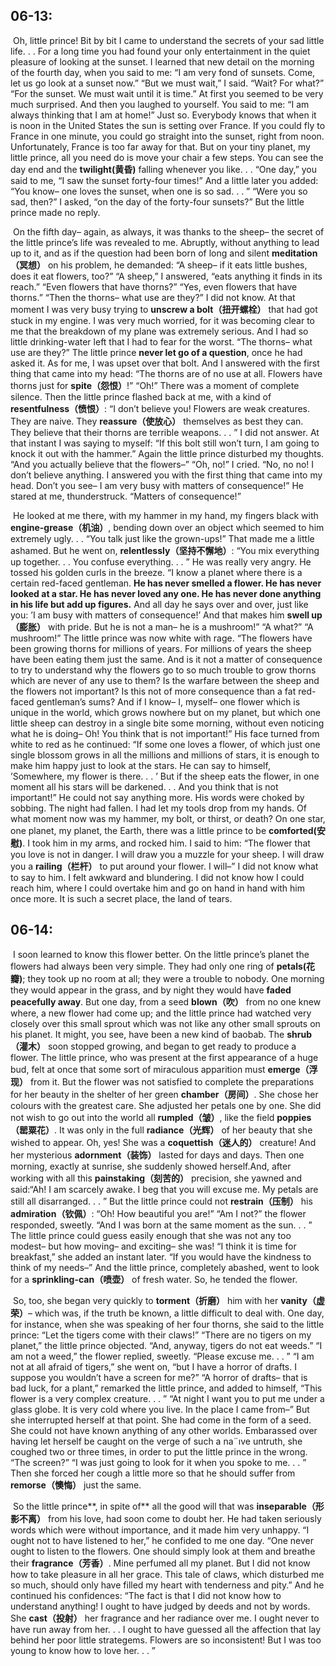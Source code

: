## 06-13:

​	Oh, little prince! Bit by bit I came to understand the secrets of your sad little life. . . For a long time you had found your only entertainment in the quiet pleasure of looking at the sunset. I learned that new detail on the morning of the fourth day, when you said to me: “I am very fond of sunsets. Come, let us go look at a sunset now.” “But we must wait,” I said. “Wait? For what?” “For the sunset. We must wait until it is time.” At first you seemed to be very much surprised. And then you laughed to yourself. You said to me: “I am always thinking that I am at home!” Just so. Everybody knows that when it is noon in the United States the sun is setting over France. If you could fly to France in one minute, you could go straight into the sunset, right from noon. Unfortunately, France is too far away for that. But on your tiny planet, my little prince, all you need do is move your chair a few steps. You can see the day end and the **twilight(黄昏)** falling whenever you like. . . “One day,” you said to me, “I saw the sunset forty-four times!” And a little later you added: “You know– one loves the sunset, when one is so sad. . . ” “Were you so sad, then?” I asked, “on the day of the forty-four sunsets?” But the little prince made no reply.

​	On the fifth day– again, as always, it was thanks to the sheep– the secret of the little prince’s life was revealed to me. Abruptly, without anything to lead up to it, and as if the question had been born of long and silent **meditation（冥想）** on his problem, he demanded: “A sheep– if it eats little bushes, does it eat flowers, too?” “A sheep,” I answered, “eats anything it finds in its reach.” “Even flowers that have thorns?” “Yes, even flowers that have thorns.” “Then the thorns– what use are they?” I did not know. At that moment I was very busy trying to **unscrew a bolt（扭开螺栓）** that had got stuck in my engine. I was very much worried, for it was becoming clear to me that the breakdown of my plane was extremely serious. And I had so little drinking-water left that I had to fear for the worst. “The thorns– what use are they?” The little prince **never let go of a question**, once he had asked it. As for me, I was upset over that bolt. And I answered with the first thing that came into my head: “The thorns are of no use at all. Flowers have thorns just for **spite（怨恨）**!” “Oh!” There was a moment of complete silence. Then the little prince flashed back at me, with a kind of **resentfulness（愤恨）**: “I don’t believe you! Flowers are weak creatures. They are naive. They **reassure（使放心）** themselves as best they can. They believe that their thorns are terrible weapons. . . ” I did not answer. At that instant I was saying to myself: “If this bolt still won’t turn, I am going to knock it out with the hammer.” Again the little prince disturbed my thoughts. “And you actually believe that the flowers–” “Oh, no!” I cried. “No, no no! I don’t believe anything. I answered you with the first thing that came into my head. Don’t you see– I am very busy with matters of consequence!” He stared at me, thunderstruck. “Matters of consequence!”

​	He looked at me there, with my hammer in my hand, my fingers black with **engine-grease（机油）**, bending down over an object which seemed to him extremely ugly. . . “You talk just like the grown-ups!” That made me a little ashamed. But he went on, **relentlessly（坚持不懈地）**: “You mix everything up together. . . You confuse everything. . . ” He was really very angry. He tossed his golden curls in the breeze. “I know a planet where there is a certain red-faced gentleman. **He has never smelled a flower. He has never looked at a star. He has never loved any one. He has never done anything in his life but add up figures.** And all day he says over and over, just like you: ’I am busy with matters of consequence!’ And that makes him **swell up（膨胀）** with pride. But he is not a man– he is a mushroom!” “A what?” “A mushroom!” The little prince was now white with rage. “The flowers have been growing thorns for millions of years. For millions of years the sheep have been eating them just the same. And is it not a matter of consequence to try to understand why the flowers go to so much trouble to grow thorns which are never of any use to them? Is the warfare between the sheep and the flowers not important? Is this not of more consequence than a fat red-faced gentleman’s sums? And if I know– I, myself– one flower which is unique in the world, which grows nowhere but on my planet, but which one little sheep can destroy in a single bite some morning, without even noticing what he is doing– Oh! You think that is not important!” His face turned from white to red as he continued: “If some one loves a flower, of which just one single blossom grows in all the millions and millions of stars, it is enough to make him happy just to look at the stars. He can say to himself, ’Somewhere, my flower is there. . . ’ But if the sheep eats the flower, in one moment all his stars will be darkened. . . And you think that is not important!” He could not say anything more. His words were choked by sobbing. The night had fallen. I had let my tools drop from my hands. Of what moment now was my hammer, my bolt, or thirst, or death? On one star, one planet, my planet, the Earth, there was a little prince to be **comforted(安慰)**. I took him in my arms, and rocked him. I said to him: “The flower that you love is not in danger. I will draw you a muzzle for your sheep. I will draw you a **railing（栏杆）** to put around your flower. I will–” I did not know what to say to him. I felt awkward and blundering. I did not know how I could reach him, where I could overtake him and go on hand in hand with him once more. It is such a secret place, the land of tears.





## 06-14:

​	I soon learned to know this flower better. On the little prince’s planet the flowers had always been very simple. They had only one ring of **petals(花瓣)**; they took up no room at all; they were a trouble to nobody. One morning they would appear in the grass, and by night they would have **faded peacefully away**. But one day, from a seed **blown（吹）** from no one knew where, a new flower had come up; and the little prince had watched very closely over this small sprout which was not like any other small sprouts on his planet. It might, you see, have been a new kind of baobab. The **shrub（灌木）** soon stopped growing, and began to get ready to produce a flower. The little prince, who was present at the first appearance of a huge bud, felt at once that some sort of miraculous apparition must **emerge（浮现）** from it. But the flower was not satisfied to complete the preparations for her beauty in the shelter of her green **chamber（房间）**. She chose her colours with the greatest care. She adjusted her petals one by one. She did not wish to go out into the world all **rumpled（皱）**, like the field **poppies（罂粟花）**. It was only in the full **radiance（光辉）** of her beauty that she wished to appear. Oh, yes! She was a **coquettish（迷人的）** creature! And her mysterious **adornment（装饰）** lasted for days and days. Then one morning, exactly at sunrise, she suddenly showed herself.And, after working with all this **painstaking（刻苦的）** precision, she yawned and said:“Ah! I am scarcely awake. I beg that you will excuse me. My petals are still all disarranged. . . ” But the little prince could not **restrain（压制）** his **admiration（钦佩）**: “Oh! How beautiful you are!” “Am I not?” the flower responded, sweetly. “And I was born at the same moment as the sun. . . ” The little prince could guess easily enough that she was not any too modest– but how moving– and exciting– she was! “I think it is time for breakfast,” she added an instant later. “If you would have the kindness to think of my needs–” And the little prince, completely abashed, went to look for a **sprinkling-can（喷壶）** of fresh water. So, he tended the flower.

​	So, too, she began very quickly to **torment（折磨）** him with her **vanity（虚荣）**– which was, if the truth be known, a little difficult to deal with. One day, for instance, when she was speaking of her four thorns, she said to the little prince: “Let the tigers come with their claws!” “There are no tigers on my planet,” the little prince objected. “And, anyway, tigers do not eat weeds.” “I am not a weed,” the flower replied, sweetly. “Please excuse me. . . ” “I am not at all afraid of tigers,” she went on, “but I have a horror of drafts. I suppose you wouldn’t have a screen for me?” “A horror of drafts– that is bad luck, for a plant,” remarked the little prince, and added to himself, “This flower is a very complex creature. . . ” “At night I want you to put me under a glass globe. It is very cold where you live. In the place I came from–” But she interrupted herself at that point. She had come in the form of a seed. She could not have known anything of any other worlds. Embarassed over having let herself be caught on the verge of such a na¨ıve untruth, she coughed two or three times, in order to put the little prince in the wrong. “The screen?” “I was just going to look for it when you spoke to me. . . ” Then she forced her cough a little more so that he should suffer from **remorse（懊悔）** just the same.

​	So the little prince**, in spite of** all the good will that was **inseparable（形影不离）** from his love, had soon come to doubt her. He had taken seriously words which were without importance, and it made him very unhappy. “I ought not to have listened to her,” he confided to me one day. “One never ought to listen to the flowers. One should simply look at them and breathe their **fragrance（芳香）**. Mine perfumed all my planet. But I did not know how to take pleasure in all her grace. This tale of claws, which disturbed me so much, should only have filled my heart with tenderness and pity.” And he continued his confidences: “The fact is that I did not know how to understand anything! I ought to have judged by deeds and not by words. She **cast（投射）** her fragrance and her radiance over me. I ought never to have run away from her. . . I ought to have guessed all the affection that lay behind her poor little strategems. Flowers are so inconsistent! But I was too young to know how to love her. . . ”

